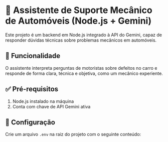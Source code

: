 # 🔧 Assistente de Suporte Mecânico de Automóveis (Node.js + Gemini)

Este projeto é um backend em Node.js integrado à API do Gemini, capaz de responder dúvidas técnicas sobre problemas mecânicos em automóveis.

## 🚗 Funcionalidade

O assistente interpreta perguntas de motoristas sobre defeitos no carro e responde de forma clara, técnica e objetiva, como um mecânico experiente.

## ✅ Pré-requisitos

1. Node.js instalado na máquina  
2. Conta com chave de API Gemini ativa

## 🔐 Configuração

Crie um arquivo `.env` na raiz do projeto com o seguinte conteúdo:


